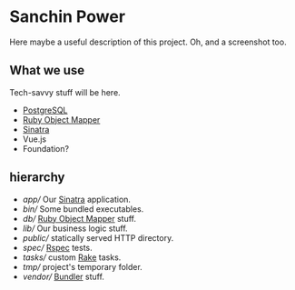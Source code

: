 Sanchin Power
=============
Here maybe a useful description of this project. Oh, and a screenshot too.

What we use
-----------
Tech-savvy stuff will be here.

* [PostgreSQL][]
* [Ruby Object Mapper][ROM]
* [Sinatra][]
* Vue.js
* Foundation?

hierarchy
---------
- *app/* Our [Sinatra][] application.
- *bin/* Some bundled executables.
- *db/* [Ruby Object Mapper][ROM] stuff.
- *lib/* Our business logic stuff.
- *public/* statically served HTTP directory.
- *spec/* [Rspec][] tests.
- *tasks/* custom [Rake][] tasks.
- *tmp/* project's temporary folder.
- *vendor/* [Bundler][] stuff.

[PostgreSQL]: https://www.postgresql.org
[ROM]:     https://rom-rb.org
[Sinatra]: http://sinatrarb.com
[Rspec]:   https://rspec.info
[Rake]:    https://ruby.github.io/rake/
[Bundler]: https://bundler.io
